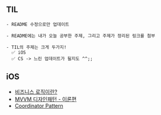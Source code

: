 ## TIL

```
- README 수정으로만 업데이트

- README에는 내가 오늘 공부한 주제, 그리고 주제가 정리된 링크를 첨부

- TIL의 주제는 크게 두가지!
  ✅ iOS
  ✅ CS -> 느린 업데이트가 될지도 ^^;;
```

## iOS
- [비즈니스 로직이란?](https://west-skateboard-0dd.notion.site/55ad946da77e4e1c89554e410aca11a1?pvs=4)
- [MVVM 디자인패턴 - 이론편](https://west-skateboard-0dd.notion.site/MVVM-091cb43d34f744659545277ceea787c6?pvs=4)
- [Coordinator Pattern](https://west-skateboard-0dd.notion.site/Coordinator-Pattern-3861526e3b8b486baa921e04706200bb?pvs=4)
